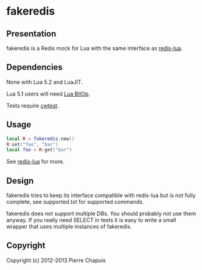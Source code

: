 # fakeredis

## Presentation

fakeredis is a Redis mock for Lua with the same interface as [redis-lua](https://github.com/nrk/redis-lua).

## Dependencies

None with Lua 5.2 and LuaJIT.

Lua 5.1 users will need [Lua BitOp](http://bitop.luajit.org/).

Tests require [cwtest](https://github.com/catwell/cwtest).

## Usage

```lua
local R = fakeredis.new()
R:set("foo", "bar")
local foo = R:get("bar")
```

See [redis-lua](https://github.com/nrk/redis-lua) for more.

## Design

fakeredis tries to keep its interface compatible with redis-lua but is not fully complete, see supported.txt for supported commands.

fakeredis does not support multiple DBs. You should probably not use them anyway. If you really need SELECT in tests it is easy to write a small wrapper that uses multiple instances of fakeredis.

## Copyright

Copyright (c) 2012-2013 Pierre Chapuis

